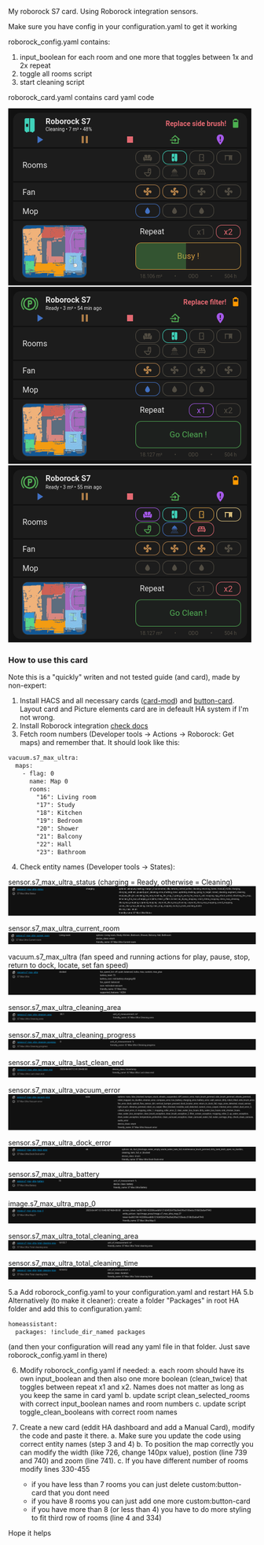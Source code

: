 My roborock S7 card. Using Roborock integration sensors.

Make sure you have config in your configuration.yaml to get it working

roborock_config.yaml contains:
1. input_boolean for each room and one more that toggles between 1x and 2x repeat
2. toggle all rooms script
3. start cleaning script

roborock_card.yaml contains card yaml code


![Cleaning](screenshots/1.png)
![Idle](screenshots/2.png)
![Idle, no error](screenshots/3.png)

### How to use this card
Note this is a "quickly" writen and not tested guide (and card), made by non-expert:

1. Install HACS and all necessary cards ([card-mod](https://github.com/thomasloven/lovelace-card-mod)) and [button-card](https://github.com/custom-cards/button-card). Layout card and Picture elements card are in defeault HA system if I'm not wrong.
2. Install Roborock integration [check docs](https://www.home-assistant.io/integrations/roborock/)
3. Fetch room numbers (Developer tools -> Actions -> Roborock: Get maps) and remember that. It should look like this:

```
vacuum.s7_max_ultra:
  maps:
    - flag: 0
      name: Map 0
      rooms:
        "16": Living room
        "17": Study
        "18": Kitchen
        "19": Bedroom
        "20": Shower
        "21": Balcony
        "22": Hall
        "23": Bathroom
```
4. Check entity names (Developer tools -> States):

sensor.s7_max_ultra_status  (charging = Ready, otherwise = Cleaning)  
![image](guide/status.png)

sensor.s7_max_ultra_current_room  
![image](guide/room.png)

vacuum.s7_max_ultra (fan speed and running actions for play, pause, stop, return to dock, locate, set fan speed)  
![image](guide/vacuum.png)

sensor.s7_max_ultra_cleaning_area  
![image](guide/area.png)

sensor.s7_max_ultra_cleaning_progress  
![image](guide/progress.png)

sensor.s7_max_ultra_last_clean_end  
![image](guide/lastend.png)

sensor.s7_max_ultra_vacuum_error  
![image](guide/vacuumerror.png)

sensor.s7_max_ultra_dock_error  
![image](guide/dockerror.png)

sensor.s7_max_ultra_battery  
![image](guide/battery.png)

image.s7_max_ultra_map_0  
![image](guide/map.png)

sensor.s7_max_ultra_total_cleaning_area  
![image](guide/totalarea.png)

sensor.s7_max_ultra_total_cleaning_time  
![image](guide/totaltime.png)

5.a Add roborock_config.yaml to your configuration.yaml and restart HA
5.b Alternatively (to make it cleaner): create a folder "Packages" in root HA folder and add this to configuration.yaml:
```
homeassistant:
  packages: !include_dir_named packages
```
(and then your configuration will read any yaml file in that folder. Just save roborock_config.yaml in there)

6. Modify roborock_config.yaml if needed:
   a. each room should have its own input_boolean and then also one more boolean (clean_twice) that toggles between repeat x1 and x2. Names does not matter as long as you keep the same in card yaml
   b. update script clean_selected_rooms with correct input_boolean names and room numbers
   c. update script toggle_clean_booleans with correct room names

7. Create a new card (eddit HA dashboard and add a Manual Card), modify the code and paste it there.
   a. Make sure you update the code using correct entity names (step 3 and 4)
   b. To position the map correctly you can modify the width (like 726, change 140px value), postion (line 739 and 740) and zoom (line 741).
   c. If you have different number of rooms modify lines 330-455
      - if you have less than 7 rooms you can just delete custom:button-card that you dont need
      - if you have 8 rooms you can just add one more custom:button-card
      - if you have more than 8 (or less than 4) you have to do more styling to fit third row of rooms (line 4 and 334)

Hope it helps
